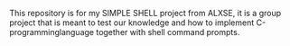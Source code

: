This repository is for my SIMPLE SHELL project from ALXSE, it is a group project that is meant to test our knowledge and how to implement C-programminglanguage together with shell command prompts.
